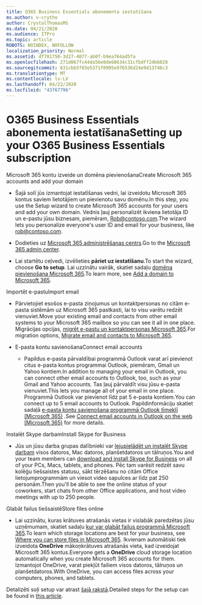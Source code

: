 ```yaml
---
title: O365 Business Essentials abonementa iestatīšana
ms.author: v-crytho
author: CrystalThomasMS
ms.date: 04/21/2020
ms.audience: ITPro
ms.topic: article
ROBOTS: NOINDEX, NOFOLLOW
localization_priority: Normal
ms.assetid: df781750-3d27-4077-ab0f-b9ea764ad5fa
ms.openlocfilehash: 271d067fc44da56e0de60634c31cfbdff24b6020
ms.sourcegitcommit: 631cbb5f03e5371f0995e976536d24e9d13746c3
ms.translationtype: MT
ms.contentlocale: lv-LV
ms.lasthandoff: 04/22/2020
ms.locfileid: "43767796"
---
```

# <a name="setting-up-your-o365-business-essentials-subscription"></a><span data-ttu-id="24f76-102">O365 Business Essentials abonementa iestatīšana</span><span class="sxs-lookup"><span data-stu-id="24f76-102">Setting up your O365 Business Essentials subscription</span></span>

<span data-ttu-id="24f76-103">Microsoft 365 kontu izveide un domēna pievienošana</span><span class="sxs-lookup"><span data-stu-id="24f76-103">Create Microsoft 365 accounts and add your domain</span></span>
  
- <span data-ttu-id="24f76-104">Šajā solī jūs izmantojat iestatīšanas vedni, lai izveidotu Microsoft 365 kontus saviem lietotājiem un pievienotu savu domēnu.</span><span class="sxs-lookup"><span data-stu-id="24f76-104">In this step, you use the Setup wizard to create Microsoft 365 accounts for your users and add your own domain.</span></span> <span data-ttu-id="24f76-105">Vednis ļauj personalizēt ikviena lietotāja ID un e-pastu jūsu biznesam, piemēram, [Rob@contoso.com](mailto:rob@contoso.com).</span><span class="sxs-lookup"><span data-stu-id="24f76-105">The wizard lets you personalize everyone's user ID and email for your business, like [rob@contoso.com](mailto:rob@contoso.com).</span></span>
    
- <span data-ttu-id="24f76-106">Dodieties uz [Microsoft 365 administrēšanas centrs](https://login.partner.microsoftonline.cn/).</span><span class="sxs-lookup"><span data-stu-id="24f76-106">Go to the [Microsoft 365 admin center](https://login.partner.microsoftonline.cn/).</span></span>
    
- <span data-ttu-id="24f76-107">Lai startētu ceļvedi, izvēlieties **pāriet uz iestatīšanu**.</span><span class="sxs-lookup"><span data-stu-id="24f76-107">To start the wizard, choose **Go to setup**.</span></span> <span data-ttu-id="24f76-108">Lai uzzinātu vairāk, skatiet sadaļu [domēna pievienošana Microsoft 365](https://docs.microsoft.com/office365/admin/setup/add-domain).</span><span class="sxs-lookup"><span data-stu-id="24f76-108">To learn more, see [Add a domain to Microsoft 365](https://docs.microsoft.com/office365/admin/setup/add-domain).</span></span>
    
<span data-ttu-id="24f76-109">Importēt e-pastu</span><span class="sxs-lookup"><span data-stu-id="24f76-109">Import email</span></span>
  
- <span data-ttu-id="24f76-110">Pārvietojiet esošos e-pasta ziņojumus un kontaktpersonas no citām e-pasta sistēmām uz Microsoft 365 pastkasti, lai to visu varētu redzēt vienuviet.</span><span class="sxs-lookup"><span data-stu-id="24f76-110">Move your existing email and contacts from other email systems to your Microsoft 365 mailbox so you can see it all in one place.</span></span> <span data-ttu-id="24f76-111">Migrācijas opcijas, [migrēt e-pastu un kontaktpersonas Microsoft 365](https://docs.microsoft.com/office365/admin/setup/migrate-email-and-contacts-admin).</span><span class="sxs-lookup"><span data-stu-id="24f76-111">For migration options, [Migrate email and contacts to Microsoft 365](https://docs.microsoft.com/office365/admin/setup/migrate-email-and-contacts-admin).</span></span>
    
- <span data-ttu-id="24f76-112">E-pasta kontu savienošana</span><span class="sxs-lookup"><span data-stu-id="24f76-112">Connect email accounts</span></span>
    
  - <span data-ttu-id="24f76-113">Papildus e-pasta pārvaldībai programmā Outlook varat arī pievienot citus e-pasta kontus programmai Outlook, piemēram, Gmail un Yahoo kontiem.</span><span class="sxs-lookup"><span data-stu-id="24f76-113">In addition to managing your email in Outlook, you can connect other email accounts to Outlook, too, such as your Gmail and Yahoo accounts.</span></span> <span data-ttu-id="24f76-114">Tas ļauj pārvaldīt visu jūsu e-pasta vienuviet.</span><span class="sxs-lookup"><span data-stu-id="24f76-114">This lets you manage all of your email in one place.</span></span> <span data-ttu-id="24f76-115">Programmā Outlook var pievienot līdz pat 5 e-pasta kontiem.</span><span class="sxs-lookup"><span data-stu-id="24f76-115">You can connect up to 5 email accounts to Outlook.</span></span> <span data-ttu-id="24f76-116">Papildinformāciju skatiet sadaļā [e-pasta kontu savienošana programmā Outlook tīmeklī (Microsoft 365)](https://support.office.com/Article/Connect-email-accounts-in-Outlook-on-the-web-Office-365-d7012ff0-924f-4f78-8aca-c3912d886c4d) .</span><span class="sxs-lookup"><span data-stu-id="24f76-116">See [Connect email accounts in Outlook on the web (Microsoft 365)](https://support.office.com/Article/Connect-email-accounts-in-Outlook-on-the-web-Office-365-d7012ff0-924f-4f78-8aca-c3912d886c4d) for more details.</span></span> 
    
<span data-ttu-id="24f76-117">Instalēt Skype darbam</span><span class="sxs-lookup"><span data-stu-id="24f76-117">Install Skype for Business</span></span>
  
- <span data-ttu-id="24f76-118">Jūs un jūsu darba grupas dalībnieki var [lejupielādēt un instalēt Skype darbam](https://support.office.com/Article/download-and-install-Skype-for-Business-8a0d4da8-9d58-44f9-9759-5c8f340cb3fb) visos datoros, Mac datoros, planšetdatoros un tālruņos.</span><span class="sxs-lookup"><span data-stu-id="24f76-118">You and your team members can [download and install Skype for Business](https://support.office.com/Article/download-and-install-Skype-for-Business-8a0d4da8-9d58-44f9-9759-5c8f340cb3fb) on all of your PCs, Macs, tablets, and phones.</span></span> <span data-ttu-id="24f76-119">Pēc tam varēsit redzēt savu kolēģu tiešsaistes statusu, sākt tērzēšanu no citām Office lietojumprogrammām un viesot video sapulces ar līdz pat 250 personām.</span><span class="sxs-lookup"><span data-stu-id="24f76-119">Then you'll be able to see the online status of your coworkers, start chats from other Office applications, and host video meetings with up to 250 people.</span></span> 
    
<span data-ttu-id="24f76-120">Glabāt failus tiešsaistē</span><span class="sxs-lookup"><span data-stu-id="24f76-120">Store files online</span></span>
  
- <span data-ttu-id="24f76-121">Lai uzzinātu, kuras krātuves atrašanās vietas ir vislabāk paredzētas jūsu uzņēmumam, skatiet sadaļu [kur var glabāt failus programmā Microsoft 365](https://support.office.com/article/c7c20284-bc94-47f4-9728-d28e9daf0790.aspx).</span><span class="sxs-lookup"><span data-stu-id="24f76-121">To learn which storage locations are best for your business, see [Where you can store files in Microsoft 365](https://support.office.com/article/c7c20284-bc94-47f4-9728-d28e9daf0790.aspx).</span></span> <span data-ttu-id="24f76-122">Ikvienam automātiski tiek izveidota **OneDrive** mākoņkrātuves atrašanās vieta, kad izveidojat Microsoft 365 kontus.</span><span class="sxs-lookup"><span data-stu-id="24f76-122">Everyone gets a **OneDrive** cloud storage location automatically when you create Microsoft 365 accounts for them.</span></span> <span data-ttu-id="24f76-123">Izmantojot OneDrive, varat piekļūt failiem visos datoros, tālruņos un planšetdatoros.</span><span class="sxs-lookup"><span data-stu-id="24f76-123">With OneDrive, you can access files across your computers, phones, and tablets.</span></span> 
    
<span data-ttu-id="24f76-124">Detalizēti soļi setup var atrast [šajā rakstā](https://docs.microsoft.com/office365/admin/setup/setup).</span><span class="sxs-lookup"><span data-stu-id="24f76-124">Detailed steps for the setup can be found in [this article](https://docs.microsoft.com/office365/admin/setup/setup).</span></span>
  


